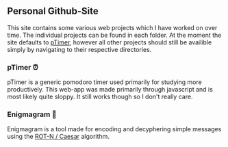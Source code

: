## Personal Github-Site

This site contains some various web projects which I have worked on over time. The individual projects can be found in each folder. At the moment the site defaults to [pTimer](https://toalaah.github.io), however all other projects should still be availible simply by navigating to their respective directories.

### pTimer ⏰
pTimer is a generic pomodoro timer used primarily for studying more productively. This web-app was made primarily through javascript and is most likely quite sloppy. It still works though so I don't really care.

### Enigmagram 🔎
Enigmagram is a tool made for encoding and decyphering simple messages using the [ROT-N  / Caesar](https://en.wikipedia.org/wiki/Caesar_cipher) algorithm. 


